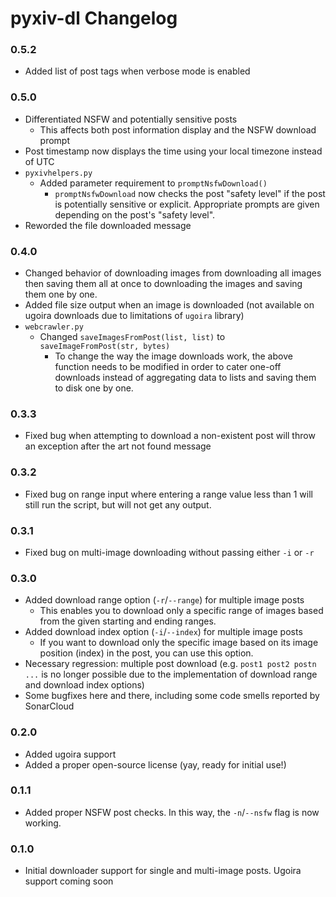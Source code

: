 # pyxiv-dl Changelog

### 0.5.2
* Added list of post tags when verbose mode is enabled

### 0.5.0
* Differentiated NSFW and potentially sensitive posts
    * This affects both post information display and the NSFW download prompt
* Post timestamp now displays the time using your local timezone instead of UTC
* `pyxivhelpers.py`
    * Added parameter requirement to `promptNsfwDownload()`
        * `promptNsfwDownload` now checks the post "safety level" if the post is potentially sensitive or explicit. Appropriate prompts are given depending on the post's "safety level".
* Reworded the file downloaded message

### 0.4.0
* Changed behavior of downloading images from downloading all images then saving them all at once to downloading the images and saving them one by one.
* Added file size output when an image is downloaded (not available on ugoira downloads due to limitations of `ugoira` library)
* `webcrawler.py`
    * Changed `saveImagesFromPost(list, list)` to `saveImageFromPost(str, bytes)`
        * To change the way the image downloads work, the above function needs to be modified in order to cater one-off downloads instead of aggregating data to lists and saving them to disk one by one.

### 0.3.3
* Fixed bug when attempting to download a non-existent post will throw an exception after the art not found message

### 0.3.2
* Fixed bug on range input where entering a range value less than 1 will still run the script, but will not get any output.

### 0.3.1
* Fixed bug on multi-image downloading without passing either `-i` or `-r`

### 0.3.0

* Added download range option (`-r`/`--range`) for multiple image posts
    * This enables you to download only a specific range of images based from the given starting and ending ranges.
* Added download index option (`-i`/`--index`) for multiple image posts
    * If you want to download only the specific image based on its image position (index) in the post, you can use this option.
* Necessary regression: multiple post download (e.g. `post1 post2 postn ...` is no longer possible due to the implementation of download range and download index options)
* Some bugfixes here and there, including some code smells reported by SonarCloud

### 0.2.0

* Added ugoira support
* Added a proper open-source license (yay, ready for initial use!)

### 0.1.1

* Added proper NSFW post checks. In this way, the `-n`/`--nsfw` flag is now working.

### 0.1.0

* Initial downloader support for single and multi-image posts. Ugoira support coming soon